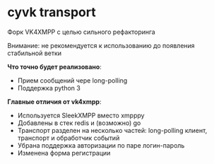 cyvk transport
======

Форк VK4XMPP с целью сильного рефакторинга

Внимание: не рекомендуется к использованию до появления стабильной ветки

**Что точно будет реализовано**:
* Прием сообщений чере long-polling
* Поддержка python 3

**Главные отличия от vk4xmpp**:
* Используется SleekXMPP вместо xmpppy
* Добавлены в стек redis и (возможно) go
* Транспорт разделен на несколько частей: long-polling клиент, транспорт и обработчик событий
* Убрана поддержка авторизации по паре логин-пароль
* Изменена форма регистрации